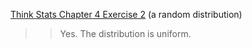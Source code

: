 [Think Stats Chapter 4 Exercise 2](http://greenteapress.com/thinkstats2/html/thinkstats2005.html#toc41) (a random distribution)

>> Yes. The distribution is uniform.
